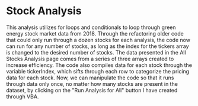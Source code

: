 # Stock Analysis

This analysis utilizes for loops and conditionals to loop through green energy stock market data from 2018. Through the refactoring older code that could only run through a dozen stocks for each analysis, the code now can run for any number of stocks, as long as the index for the tickers array is changed to the desired number of stocks. The data presented in the All Stocks Analysis page comes from a series of three arrays created to increase efficiency. The code also compiles data for each stock through the variable tickerIndex, which sifts through each row to categorize the pricing data for each stock. Now, we can manipulate the code so that it runs through data only once, no matter how many stocks are present in the dataset, by clicking on the "Run Analysis for All" button I have created through VBA. 
